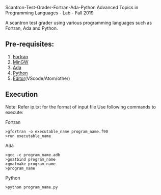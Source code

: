 Scantron-Test-Grader-Fortran-Ada-Python
Advanced Topics in Programming Languages - Lab - Fall 2019 

A scantron test grader using various programming languages such as Fortran, Ada and Python.

## Pre-requisites:

1. [Fortran](https://gcc.gnu.org/wiki/GFortran#download)
2. [MinGW](http://www.mingw.org/)
3. [Ada](https://www.adacore.com/community)
4. [Python](https://www.python.org/downloads/)
5. [Editor](https://code.visualstudio.com/)(VScode/Atom/other)

## Execution

Note: Refer ip.txt for the format of input file
Use following commands to execute:

Fortran
```
>gfortran -o executable_name program_name.f90
>run executable_name
```

Ada
```
>gcc -c program_name.adb
>gnatbind program_name
>gnatmake program_name
>program_name
```

Python
```
>python program_name.py
```

